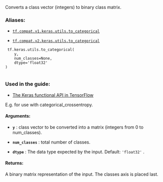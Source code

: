 Converts a class vector (integers) to binary class matrix.



### Aliases:

- [ `tf.compat.v1.keras.utils.to_categorical` ](/api_docs/python/tf/keras/utils/to_categorical)

- [ `tf.compat.v2.keras.utils.to_categorical` ](/api_docs/python/tf/keras/utils/to_categorical)



```
 tf.keras.utils.to_categorical(
    y,
    num_classes=None,
    dtype='float32'
)
 
```



### Used in the guide:

- [The Keras functional API in TensorFlow](https://tensorflow.google.cn/guide/keras/functional)

E.g. for use with categorical_crossentropy.



#### Arguments:

- **`y`** : class vector to be converted into a matrix
(integers from 0 to num_classes).

- **`num_classes`** : total number of classes.

- **`dtype`** : The data type expected by the input. Default:  `'float32'` .



#### Returns:
A binary matrix representation of the input. The classes axis is placed
last.

